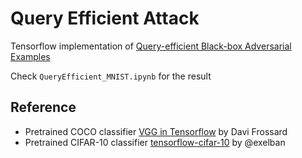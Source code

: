 # Query Efficient Attack
Tensorflow implementation of [Query-efficient Black-box Adversarial Examples](https://arxiv.org/abs/1712.07113)

Check `QueryEfficient_MNIST.ipynb` for the result


## Reference

* Pretrained COCO classifier [VGG in Tensorflow](http://www.cs.toronto.edu/~frossard/post/vgg16/) by Davi Frossard
* Pretrained CIFAR-10 classifier [tensorflow-cifar-10](https://github.com/exelban/tensorflow-cifar-10) by @exelban